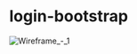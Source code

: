 # login-bootstrap

![Wireframe_-_1](https://user-images.githubusercontent.com/53302984/200198608-9f59a4e3-063f-4469-9e0e-296f16ffaeb0.png)

